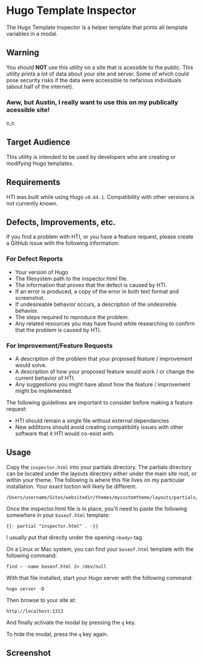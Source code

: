 # Hugo Template Inspector

The Hugo Template Inspector is a helper template that prints all template variables in a modal.

## Warning

You should **NOT** use this utility on a site that is acessible to the public. This utility prints a lot of data about your site and server. Some of which could pose security risks if the data were accessible to nefarious individuals (about half of the internet).

### Aww, but Austin, I really want to use this on my publically acessible site!

ಠ_ಠ

## Target Audience

This utility is intended to be used by developers who are creating or modifying Hugo templates.

## Requirements

HTI was built while using Hugo `v0.64.1`. Compatibility with other versions is not currently known.

## Defects, Improvements, etc.

If you find a problem with HTI, or you have a feature request, please create a GitHub issue with the following information:

### For Defect Reports

- Your version of Hugo
- The filesystem path to the inspector.html file.
- The information that proves that the defect is caused by HTI.
- If an error is produced, a copy of the error in both text format and screenshot.
- If undesireable behavior occurs, a description of the undesireble behavior.
- The steps required to reproduce the problem.
- Any related resources you may have found while researching to confirm that the problem is caused by HTI.

### For Improvement/Feature Requests

- A description of the problem that your proposed feature / improvement would solve.
- A description of how your proposed feature would work / or change the current behavior of HTI.
- Any suggestions you might have about how the feature / improvement might be implemented.

The following guidelines are important to consider before making a feature request:

- HTI should remain a single file without external dependancies
- New additions should avoid creating compatibility issues with other software that it HTI would co-exist with.

## Usage

Copy the `inspector.html` into your partials directory. The partials directory can be located under the layouts directory either under the main site root, or within your theme. The following is where this file lives on my particular installation. Your exact loction will likely be different:
```
/Users/username/Sites/websitedir/themes/mycustomtheme/layouts/partials/inspector.html
```

Once the inspector.html file is in place, you'll need to paste the following somewhere in your `baseof.html` template:
```
{{- partial "inspector.html" . -}}
```

I usually put that directly under the opening `<body>` tag.

On a Linux or Mac system, you can find your `baseof.html` template with the following command:
```
find ~ -name baseof.html 2> /dev/null
```

With that file installed, start your Hugo server with the following command:
```
hugo server -D
```

Then browse to your site at:
```
http://localhost:1313
```

And finally activate the modal by pressing the `q` key.

To hide the modal, press the `q` key again.

## Screenshot
